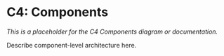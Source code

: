 # C4: Components

_This is a placeholder for the C4 Components diagram or documentation._

Describe component-level architecture here.
